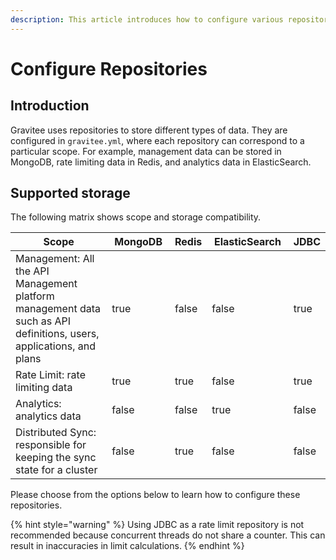 ```yaml
---
description: This article introduces how to configure various repositories
---
```


# Configure Repositories

## Introduction

Gravitee uses repositories to store different types of data. They are configured in `gravitee.yml`, where each repository can correspond to a particular scope. For example, management data can be stored in MongoDB, rate limiting data in Redis, and analytics data in ElasticSearch.

## Supported storage

The following matrix shows scope and storage compatibility.

<table><thead><tr><th width="270">Scope</th><th width="115" data-type="checkbox">MongoDB</th><th data-type="checkbox">Redis</th><th width="143" data-type="checkbox">ElasticSearch</th><th data-type="checkbox">JDBC</th></tr></thead><tbody><tr><td>Management: All the API Management platform management data such as API definitions, users, applications, and plans</td><td>true</td><td>false</td><td>false</td><td>true</td></tr><tr><td>Rate Limit: rate limiting data</td><td>true</td><td>true</td><td>false</td><td>true</td></tr><tr><td>Analytics: analytics data</td><td>false</td><td>false</td><td>true</td><td>false</td></tr><tr><td>Distributed Sync: responsible for keeping the sync state for a cluster</td><td>false</td><td>true</td><td>false</td><td>false</td></tr></tbody></table>

Please choose from the options below to learn how to configure these repositories.

{% hint style="warning" %}
Using JDBC as a rate limit repository is not recommended because concurrent threads do not share a counter. This can result in inaccuracies in limit calculations.
{% endhint %}

